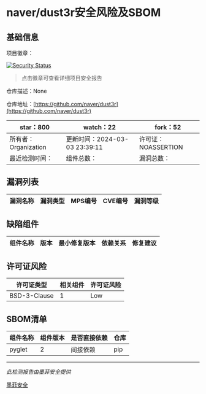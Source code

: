 # naver/dust3r安全风险及SBOM

## 基础信息

项目徽章：

[![Security Status](https://www.murphysec.com/platform3/v31/badge/1764362390104510464.svg)](https://www.murphysec.com/console/report/1764361507287404544/1764362390104510464)

> 点击徽章可查看详细项目安全报告

仓库描述：None

仓库地址：[https://github.com/naver/dust3r](https://github.com/naver/dust3r)

| star：800 | watch：22 | fork：52 |
| ----------- | -------------- | ------------ |
| 所有者：Organization | 更新时间：2024-03-03 23:39:11 | 许可证：NOASSERTION |
| 最近检测时间： | 组件总数： | 漏洞总数： |




## 漏洞列表

| 漏洞名称 | 漏洞类型 | MPS编号 | CVE编号 | 漏洞等级 |
| ------- | ------ | ------- | ------ | ----- |





## 缺陷组件

| 组件名称 | 版本 | 最小修复版本 | 依赖关系 | 修复建议 |
| -------- | ---- | ------------ | -------- | -------- |





## 许可证风险

| 许可证类型 | 相关组件 | 许可证风险 |
| ---------- | -------- | ---------- |
|BSD-3-Clause|1|Low|




## SBOM清单

| 组件名称 | 组件版本 | 是否直接依赖 | 仓库 |
| -------- | -------- | ------------ | ---- |
|pyglet|2|间接依赖|pip|


------

*此检测报告由墨菲安全提供*

[墨菲安全](www.murphysec.com)